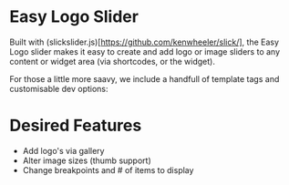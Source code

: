 Easy Logo Slider
===================

Built with (slickslider.js)[https://github.com/kenwheeler/slick/], the Easy Logo slider makes it
easy to create and add logo or image sliders to any content or widget area (via shortcodes, or the widget).

For those a little more saavy, we include a handfull of template tags and customisable dev options:


Desired Features
===================

- Add logo's via gallery
- Alter image sizes (thumb support)
- Change breakpoints and # of items to display
